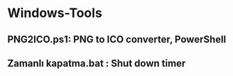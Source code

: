 # Windows-Tools
## PNG2ICO.ps1:           PNG to ICO converter, PowerShell
## Zamanlı kapatma.bat :  Shut down timer
